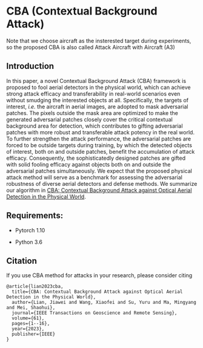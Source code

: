 # CBA (Contextual Background Attack)

Note that we choose aircraft as the insterested target during experiments, so the proposed CBA is also called Attack Aircraft with Aircraft (A3)

## Introduction

In this paper, a novel Contextual Background Attack (CBA) framework is proposed to fool aerial detectors in the physical world, which can achieve strong attack efficacy and transferability in real-world scenarios even without smudging the interested objects at all. Specifically, the targets of interest, *i.e.* the aircraft in aerial images, are adopted to mask adversarial patches. The pixels outside the mask area are optimized to make the generated adversarial patches closely cover the critical contextual background area for detection, which contributes to gifting adversarial patches with more robust and transferable attack potency in the real world. To further strengthen the attack performance, the adversarial patches are forced to be outside targets during training, by which the detected objects of interest, both on and outside patches, benefit the accumulation of attack efficacy. Consequently, the sophisticatedly designed patches are gifted with solid fooling efficacy against objects both on and outside the adversarial patches simultaneously. We expect that the proposed physical attack method will serve as a benchmark for assessing the adversarial robustness of diverse aerial detectors and defense methods. We summarize our algorithm in [CBA: Contextual Background Attack against Optical Aerial Detection in the Physical World](https://arxiv.org/pdf/2302.13519.pdf).

## Requirements:

* Pytorch 1.10

* Python 3.6

## Citation

If you use CBA method for attacks in your research, please consider citing

```
@article{lian2023cba,
  title={CBA: Contextual Background Attack against Optical Aerial Detection in the Physical World},
  author={Lian, Jiawei and Wang, Xiaofei and Su, Yuru and Ma, Mingyang and Mei, Shaohui},
  journal={IEEE Transactions on Geoscience and Remote Sensing},
  volume={61},
  pages={1--16},
  year={2023},
  publisher={IEEE}
}
```
